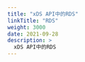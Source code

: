 ```yaml
---
title: "xDS API中的RDS"
linkTitle: "RDS"
weight: 3000
date: 2021-09-28
description: >
  xDS API中的RDS
---
```


